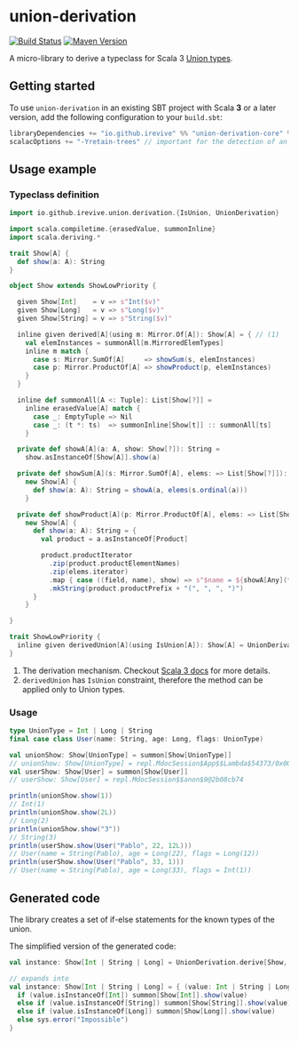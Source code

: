 # union-derivation

[![Build Status](https://github.com/iRevive/union-derivation/workflows/CI/badge.svg)](https://github.com/iRevive/union-derivation/actions)
[![Maven Version](https://maven-badges.herokuapp.com/maven-central/io.github.irevive/union-derivation-core_3/badge.svg)](https://maven-badges.herokuapp.com/maven-central/io.github.irevive/union-derivation-core_3)

A micro-library to derive a typeclass for Scala 3 [Union types](https://docs.scala-lang.org/scala3/reference/new-types/union-types.html).

## Getting started

To use `union-derivation` in an existing SBT project with Scala **3** or a later version, add the following configuration to your `build.sbt`:

```scala
libraryDependencies += "io.github.irevive" %% "union-derivation-core" % "0.0.2"
scalacOptions += "-Yretain-trees" // important for the detection of an abstract method in a trait
```

## Usage example

### Typeclass definition

```scala
import io.github.irevive.union.derivation.{IsUnion, UnionDerivation}

import scala.compiletime.{erasedValue, summonInline}
import scala.deriving.*

trait Show[A] {
  def show(a: A): String
}

object Show extends ShowLowPriority {

  given Show[Int]    = v => s"Int($v)"
  given Show[Long]   = v => s"Long($v)"
  given Show[String] = v => s"String($v)"

  inline given derived[A](using m: Mirror.Of[A]): Show[A] = { // (1)
    val elemInstances = summonAll[m.MirroredElemTypes]
    inline m match {
      case s: Mirror.SumOf[A]     => showSum(s, elemInstances)
      case p: Mirror.ProductOf[A] => showProduct(p, elemInstances)
    }
  }

  inline def summonAll[A <: Tuple]: List[Show[?]] =
    inline erasedValue[A] match {
      case _: EmptyTuple => Nil
      case _: (t *: ts)  => summonInline[Show[t]] :: summonAll[ts]
    }

  private def showA[A](a: A, show: Show[?]): String = 
    show.asInstanceOf[Show[A]].show(a)

  private def showSum[A](s: Mirror.SumOf[A], elems: => List[Show[?]]): Show[A] =
    new Show[A] {
      def show(a: A): String = showA(a, elems(s.ordinal(a)))
    }

  private def showProduct[A](p: Mirror.ProductOf[A], elems: => List[Show[?]]): Show[A] = 
    new Show[A] {
      def show(a: A): String = {
        val product = a.asInstanceOf[Product]

        product.productIterator
          .zip(product.productElementNames)
          .zip(elems.iterator)
          .map { case ((field, name), show) => s"$name = ${showA[Any](field, show)}" }
          .mkString(product.productPrefix + "(", ", ", ")")
      }
    }

}

trait ShowLowPriority {
  inline given derivedUnion[A](using IsUnion[A]): Show[A] = UnionDerivation.derive[Show, A] // (2)
}
```

1) The derivation mechanism. Checkout [Scala 3 docs](https://docs.scala-lang.org/scala3/reference/contextual/derivation.html) for more details.
2) `derivedUnion` has `IsUnion` constraint, therefore the method can be applied only to Union types. 

### Usage

```scala
type UnionType = Int | Long | String
final case class User(name: String, age: Long, flags: UnionType)

val unionShow: Show[UnionType] = summon[Show[UnionType]]
// unionShow: Show[UnionType] = repl.MdocSession$App$$Lambda$54373/0x000000084a7a2440@48ff6c1f
val userShow: Show[User] = summon[Show[User]]
// userShow: Show[User] = repl.MdocSession$$anon$9@2b08cb74

println(unionShow.show(1))
// Int(1)
println(unionShow.show(2L))
// Long(2)
println(unionShow.show("3"))
// String(3)
println(userShow.show(User("Pablo", 22, 12L)))
// User(name = String(Pablo), age = Long(22), flags = Long(12))
println(userShow.show(User("Pablo", 33, 1)))
// User(name = String(Pablo), age = Long(33), flags = Int(1))
```

## Generated code

The library creates a set of if-else statements for the known types of the union.

The simplified version of the generated code:
```scala
val instance: Show[Int | String | Long] = UnionDerivation.derive[Show, Int | String | Long]

// expands into
val instance: Show[Int | String | Long] = { (value: Int | String | Long) =>
  if (value.isInstanceOf[Int]) summon[Show[Int]].show(value)
  else if (value.isInstanceOf[String]) summon[Show[String]].show(value)
  else if (value.isInstanceOf[Long]) summon[Show[Long]].show(value)
  else sys.error("Impossible")
}
```
